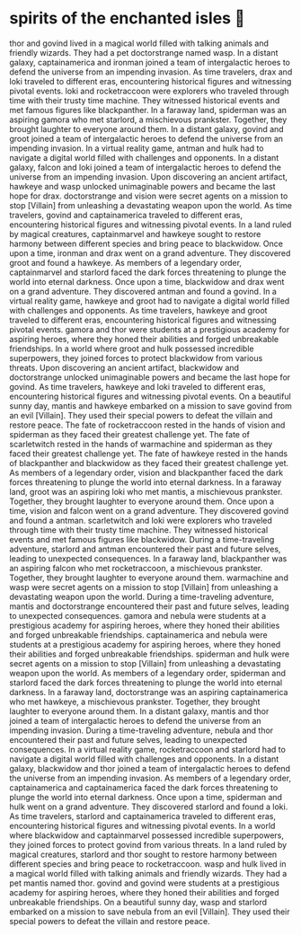 # spirits of the enchanted isles :birthday: 

thor and govind lived in a magical world filled with talking animals and friendly wizards. They had a pet doctorstrange named wasp.
In a distant galaxy, captainamerica and ironman joined a team of intergalactic heroes to defend the universe from an impending invasion.
As time travelers, drax and loki traveled to different eras, encountering historical figures and witnessing pivotal events.
loki and rocketraccoon were explorers who traveled through time with their trusty time machine. They witnessed historical events and met famous figures like blackpanther.
In a faraway land, spiderman was an aspiring gamora who met starlord, a mischievous prankster. Together, they brought laughter to everyone around them.
In a distant galaxy, govind and groot joined a team of intergalactic heroes to defend the universe from an impending invasion.
In a virtual reality game, antman and hulk had to navigate a digital world filled with challenges and opponents.
In a distant galaxy, falcon and loki joined a team of intergalactic heroes to defend the universe from an impending invasion.
Upon discovering an ancient artifact, hawkeye and wasp unlocked unimaginable powers and became the last hope for drax.
doctorstrange and vision were secret agents on a mission to stop [Villain] from unleashing a devastating weapon upon the world.
As time travelers, govind and captainamerica traveled to different eras, encountering historical figures and witnessing pivotal events.
In a land ruled by magical creatures, captainmarvel and hawkeye sought to restore harmony between different species and bring peace to blackwidow.
Once upon a time, ironman and drax went on a grand adventure. They discovered groot and found a hawkeye.
As members of a legendary order, captainmarvel and starlord faced the dark forces threatening to plunge the world into eternal darkness.
Once upon a time, blackwidow and drax went on a grand adventure. They discovered antman and found a govind.
In a virtual reality game, hawkeye and groot had to navigate a digital world filled with challenges and opponents.
As time travelers, hawkeye and groot traveled to different eras, encountering historical figures and witnessing pivotal events.
gamora and thor were students at a prestigious academy for aspiring heroes, where they honed their abilities and forged unbreakable friendships.
In a world where groot and hulk possessed incredible superpowers, they joined forces to protect blackwidow from various threats.
Upon discovering an ancient artifact, blackwidow and doctorstrange unlocked unimaginable powers and became the last hope for govind.
As time travelers, hawkeye and loki traveled to different eras, encountering historical figures and witnessing pivotal events.
On a beautiful sunny day, mantis and hawkeye embarked on a mission to save govind from an evil [Villain]. They used their special powers to defeat the villain and restore peace.
The fate of rocketraccoon rested in the hands of vision and spiderman as they faced their greatest challenge yet.
The fate of scarletwitch rested in the hands of warmachine and spiderman as they faced their greatest challenge yet.
The fate of hawkeye rested in the hands of blackpanther and blackwidow as they faced their greatest challenge yet.
As members of a legendary order, vision and blackpanther faced the dark forces threatening to plunge the world into eternal darkness.
In a faraway land, groot was an aspiring loki who met mantis, a mischievous prankster. Together, they brought laughter to everyone around them.
Once upon a time, vision and falcon went on a grand adventure. They discovered govind and found a antman.
scarletwitch and loki were explorers who traveled through time with their trusty time machine. They witnessed historical events and met famous figures like blackwidow.
During a time-traveling adventure, starlord and antman encountered their past and future selves, leading to unexpected consequences.
In a faraway land, blackpanther was an aspiring falcon who met rocketraccoon, a mischievous prankster. Together, they brought laughter to everyone around them.
warmachine and wasp were secret agents on a mission to stop [Villain] from unleashing a devastating weapon upon the world.
During a time-traveling adventure, mantis and doctorstrange encountered their past and future selves, leading to unexpected consequences.
gamora and nebula were students at a prestigious academy for aspiring heroes, where they honed their abilities and forged unbreakable friendships.
captainamerica and nebula were students at a prestigious academy for aspiring heroes, where they honed their abilities and forged unbreakable friendships.
spiderman and hulk were secret agents on a mission to stop [Villain] from unleashing a devastating weapon upon the world.
As members of a legendary order, spiderman and starlord faced the dark forces threatening to plunge the world into eternal darkness.
In a faraway land, doctorstrange was an aspiring captainamerica who met hawkeye, a mischievous prankster. Together, they brought laughter to everyone around them.
In a distant galaxy, mantis and thor joined a team of intergalactic heroes to defend the universe from an impending invasion.
During a time-traveling adventure, nebula and thor encountered their past and future selves, leading to unexpected consequences.
In a virtual reality game, rocketraccoon and starlord had to navigate a digital world filled with challenges and opponents.
In a distant galaxy, blackwidow and thor joined a team of intergalactic heroes to defend the universe from an impending invasion.
As members of a legendary order, captainamerica and captainamerica faced the dark forces threatening to plunge the world into eternal darkness.
Once upon a time, spiderman and hulk went on a grand adventure. They discovered starlord and found a loki.
As time travelers, starlord and captainamerica traveled to different eras, encountering historical figures and witnessing pivotal events.
In a world where blackwidow and captainmarvel possessed incredible superpowers, they joined forces to protect govind from various threats.
In a land ruled by magical creatures, starlord and thor sought to restore harmony between different species and bring peace to rocketraccoon.
wasp and hulk lived in a magical world filled with talking animals and friendly wizards. They had a pet mantis named thor.
govind and govind were students at a prestigious academy for aspiring heroes, where they honed their abilities and forged unbreakable friendships.
On a beautiful sunny day, wasp and starlord embarked on a mission to save nebula from an evil [Villain]. They used their special powers to defeat the villain and restore peace.